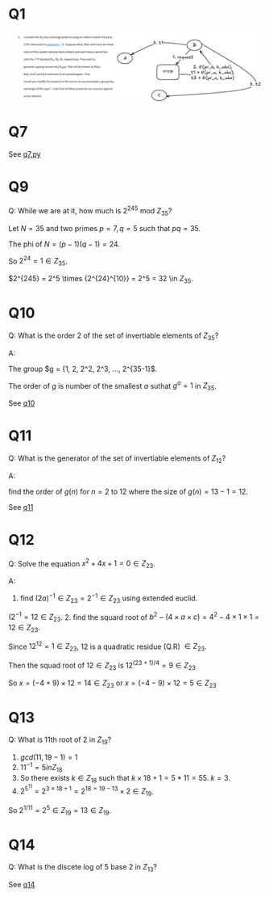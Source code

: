 # Q1

![](assets/q1.png)

# Q7

See [q7.py](q7.py)

# Q9

Q: While we are at it, how much is $2^{245}$ mod $Z_{35}$?

Let $N = 35$ and two primes $p = 7, q= 5$ such that $pq = 35$.

The phi of $N = (p-1)(q-1) = 24$.

So $2^{24} = 1 \in Z_{35}$.

$2^{245} = 2^5 \times {2^{24}^{10}} = 2^5 = 32 \in $Z_{35}$.

# Q10

Q: What is the order 2 of the set of invertiable elements of $Z_{35}$?

A:

The group $g = {1, 2, 2^2, 2^3, ..., 2^{35-1}$.

The order of $g$ is number of the smallest $a$ suthat $g^a = 1$ in $Z_{35}$.

See [q10](q10.py)

# Q11

Q: What is the generator of the set of invertiable elements of $Z_{12}$?
 
A:

find the order of $g(n)$ for $n = 2$ to $12$ where the size of $g(n) = 13 - 1 = 12$.

See [q11](q11.py)

# Q12

Q: Solve the equation $x^2 + 4x + 1 = 0 \in Z_{23}$.

A:

1. find $(2a)^{-1} \in Z_{23} = 2^{-1} \in Z_{23}$ using extended euclid.

$(2^{-1} = 12 \in Z_{23}$.
2. find the squard root of $b^2 - (4 \times a \times c) = 4^2 - 4 \times 1 \times 1 = 12 \in Z_{23}$.

Since $12^{12} = 1 \in Z_{23}$, $12$ is a quadratic residue (Q.R) $\in Z_{23}$.

Then the squad root of $12 \in Z_{23}$ is $12^{(23+1)/4} = 9 \in Z_{23}$

So $x = (-4 + 9) \times 12  = 14 \in Z_{23}$ or $x = (-4 - 9) \times 12 = 5 \in Z_{23}$


# Q13

Q: What is 11th root of 2 in $Z_{19}$?

1. $gcd(11, 19 - 1) = 1$
2. $11^{-1} = 5 in Z_{18}$
3. So there exists $k \in Z_{18}$ such that $k \times 18 + 1 = 5 * 11 = 55$. $k = 3$.
4. $2^{{5}^{11}} = 2^{{3 \times 18} + 1} = {2^{18=19-1}}^{3} \times 2 \in Z_{19}$.

So $2^{1/11} = 2^{5} \in Z_{19} = 13 \in Z_{19}$.

# Q14

Q: What is the discete log of 5 base 2 in $Z_13$?

See [q14](q14.py)
